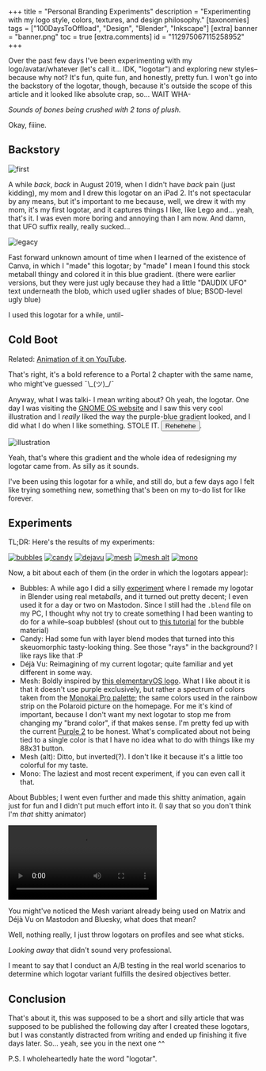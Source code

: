 +++
title = "Personal Branding Experiments"
description = "Experimenting with my logo style, colors, textures, and design philosophy."
[taxonomies]
tags = ["100DaysToOffload", "Design", "Blender", "Inkscape"]
[extra]
banner = "banner.png"
toc = true
[extra.comments]
id = "112975067115258952"
+++

Over the past few days I've been experimenting with my logo/avatar/whatever (let's call it... IDK, "logotar") and exploring new styles–because why not? It's fun, quite fun, and honestly, pretty fun. I won't go into the backstory of the logotar, though, because it's outside the scope of this article and it looked like absolute crap, so... WAIT WHA-

*Sounds of bones being crushed with 2 tons of plush.*

Okay, fiiine.

## Backstory

![first](first.jpg#end)

A while *back*, *back* in August 2019, when I didn't have *back* pain (just kidding), my mom and I drew this logotar on an iPad 2. It's not spectacular by any means, but it's important to me because, well, we drew it with my mom, it's my first logotar, and it captures things I like, like Lego and... yeah, that's it. I was even more boring and annoying than I am now. And damn, that UFO suffix really, really sucked...

![legacy](legacy.png#start)

Fast forward unknown amount of time when I learned of the existence of Canva, in which I "made" this logotar; by "made" I mean I found this stock metaball thingy and colored it in this blue gradient. (there were earlier versions, but they were just ugly because they had a little "DAUDIX UFO" text underneath the blob, which used uglier shades of blue; BSOD-level ugly blue)

I used this logotar for a while, until-

## Cold Boot

Related: [Animation of it on YouTube](https://www.youtube.com/shorts/53Cv27Sjtgw).

That's right, it's a bold reference to a Portal 2 chapter with the same name, who might've guessed ¯\\\_\(ツ)\_\/¯

Anyway, what I was talki- I mean writing about? Oh yeah, the logotar. One day I was visiting the [GNOME OS website](https://os.gnome.org/install/) and I saw this very cool illustration and I *really* liked the way the purple-blue gradient looked, and I did what I do when I like something. STOLE IT. <button class="audio" onclick="playAudio('scooby-doo.mp3')">Rehehehe</button>.

![illustration](illustration.png)

Yeah, that's where this gradient and the whole idea of redesigning my logotar came from. As silly as it sounds.

I've been using this logotar for a while, and still do, but a few days ago I felt like trying something new, something that's been on my to-do list for like forever.

## Experiments

TL;DR: Here's the results of my experiments:

<div class="media-grid-markdown">

[![bubbles](bubbles.png)](https://codeberg.org/daudix/archive/raw/branch/main/daudix/experiments/bubbles.png)
[![candy](candy.png)](https://codeberg.org/daudix/archive/raw/branch/main/daudix/experiments/candy.png)
[![dejavu](dejavu.png)](https://codeberg.org/daudix/archive/raw/branch/main/daudix/experiments/dejavu.png)
[![mesh](mesh.png)](https://codeberg.org/daudix/archive/raw/branch/main/daudix/experiments/mesh.png)
[![mesh alt](mesh-alt.png)](https://codeberg.org/daudix/archive/raw/branch/main/daudix/experiments/mesh-alt.png)
[![mono](mono.png)](https://codeberg.org/daudix/archive/raw/branch/main/daudix/experiments/mono.png)
</div>

Now, a bit about each of them (in the order in which the logotars appear):

- Bubbles: A while ago I did a silly [experiment](https://codeberg.org/daudix/archive/raw/branch/main/daudix/experiments/metaballs.png) where I remade my logotar in Blender using real meta*balls*, and it turned out pretty decent; I even used it for a day or two on Mastodon. Since I still had the `.blend` file on my PC, I thought why not try to create something I had been wanting to do for a while–soap bubbles! (shout out to [this tutorial](https://www.youtube.com/watch?v=9myqCVH3IKA) for the bubble material)
- Candy: Had some fun with layer blend modes that turned into this skeuomorphic tasty-looking thing. See those "rays" in the background? I like rays like that :P
- Déjà Vu: Reimagining of my current logotar; quite familiar and yet different in some way.
- Mesh: Boldly inspired by [this elementaryOS logo](https://raw.githubusercontent.com/elementary/brand/master/logomark-mesh.png). What I like about it is that it doesn't use purple exclusively, but rather a spectrum of colors taken from the [Monokai Pro palette](https://github.com/subtheme-dev/monokai-pro/blob/master/colors/default.yaml); the same colors used in the rainbow strip on the Polaroid picture on the homepage. For me it's kind of important, because I don't want my next logotar to stop me from changing my "brand color", if that makes sense. I'm pretty fed up with the current [Purple 2](https://developer.gnome.org/hig/reference/palette.html) to be honest. What's complicated about not being tied to a single color is that I have no idea what to do with things like my 88x31 button.
- Mesh (alt): Ditto, but inverted(?). I don't like it because it's a little too colorful for my taste.
- Mono: The laziest and most recent experiment, if you can even call it that.

About Bubbles; I went even further and made this shitty animation, again just for fun and I didn't put much effort into it. (I say that so you don't think I'm *that* shitty animator)

<video alt="bubbles" controls src="bubbles.webm"></video>

You might've noticed the Mesh variant already being used on Matrix and Déjà Vu on Mastodon and Bluesky, what does that mean?

Well, nothing really, I just throw logotars on profiles and see what sticks.

*Looking away* that didn't sound very professional.

I meant to say that I conduct an A/B testing in the real world scenarios to determine which logotar variant fulfills the desired objectives better.

## Conclusion

That's about it, this was supposed to be a short and silly article that was supposed to be published the following day after I created these logotars, but I was constantly distracted from writing and ended up finishing it five days later. So... yeah, see you in the next one ^^

P.S. I wholeheartedly hate the word "logotar".

<script type="text/javascript">
	function playAudio(url) {
		new Audio(url).play();
	}
</script>

